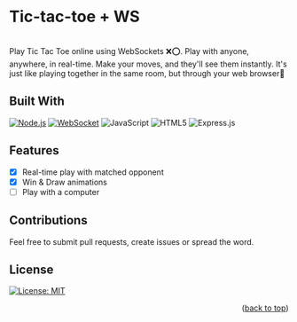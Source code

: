 <a name="readme-top"></a>

<!-- PROJECT LOGO -->
<br />
<div align="left">
<h1>Tic-tac-toe + WS</h1>


<br>
Play Tic Tac Toe online using WebSockets ❌⭕. Play with anyone, anywhere, in real-time. Make your moves, and they'll see them instantly. It's just like playing together in the same room, but through your web browser🤳
 <br>

## Built With
[![Node.js][Nodejs.com]][Nodejs-url]
[![WebSocket]][WS-url]
![JavaScript](https://img.shields.io/badge/javascript-%23323330.svg?style=for-the-badge&logo=javascript&logoColor=%23F7DF1E)
![HTML5](https://img.shields.io/badge/html5-%23E34F26.svg?style=for-the-badge&logo=html5&logoColor=white)
![Express.js](https://img.shields.io/badge/express.js-%23404d59.svg?style=for-the-badge&logo=express&logoColor=%2361DAFB)


## Features
- [x] Real-time play with matched opponent 
- [x] Win & Draw animations
- [ ] Play with a computer 

## Contributions

Feel free to submit pull requests, create issues or spread the word.

## License

[![License: MIT](https://img.shields.io/badge/License-MIT-yellow.svg)](https://opensource.org/licenses/MIT)


<p align="right">(<a href="#readme-top">back to top</a>)</p>

<!-- MARKDOWN LINKS & IMAGES -->
<!-- https://www.markdownguide.org/basic-syntax/#reference-style-links -->


[Nodejs.com]:https://img.shields.io/badge/Node.js-43853D?style=for-the-badge&logo=node.js&logoColor=white
[Nodejs-url]: https://nodejs.org
[WebSocket]:https://img.shields.io/badge/Websockets-121011?style=for-the-badge&logoColor=white
[WS-url]:https://developer.mozilla.org/en-US/docs/Web/API/WebSockets_API
